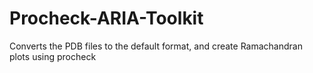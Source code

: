 # Procheck-ARIA-Toolkit
Converts the PDB files to the default format, and create Ramachandran plots using procheck
